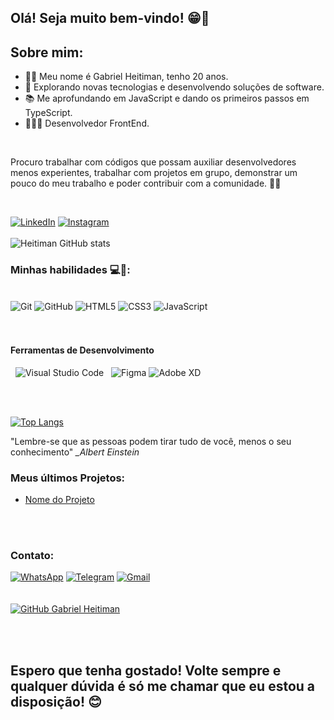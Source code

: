 ## Olá! Seja muito bem-vindo! 😁👋</br>
## Sobre mim:
    
- 🙋🏽 Meu nome é Gabriel Heitiman, tenho 20 anos.
- 🤔 Explorando novas tecnologias e desenvolvendo soluções de software.
- 📚 Me aprofundando em JavaScript e dando os primeiros passos em TypeScript.
- 🧑🏽‍🎓 Desenvolvedor FrontEnd.

</br><p>Procuro trabalhar com códigos que possam auxiliar desenvolvedores menos experientes, trabalhar com projetos em grupo, demonstrar um pouco do meu trabalho e poder contribuir com a comunidade. 🤜🤛</p></br>

[![LinkedIn](	https://img.shields.io/badge/LinkedIn-0077B5?style=for-the-badge&logo=linkedin&logoColor=white)](https://www.linkedin.com/in/gabriel-heitiman-80aaa9224/)
[![Instagram](https://img.shields.io/badge/Instagram-E4405F?style=for-the-badge&logo=instagram&logoColor=white)](https://www.instagram.com/heeitiman)
</br></br>
![Heitiman GitHub stats](https://github-readme-stats.vercel.app/api?username=heitiman11&show_icons=true&theme=tokyonight)


### Minhas habilidades 💻🚀:

<div style="display: inline_block"></br>
    <img src="https://img.shields.io/badge/-Git-333333?style=flat&logo=git" alt="Git"/>
    <img src="https://img.shields.io/badge/-GitHub-333333?style=flat&logo=github" alt="GitHub"/>
    <img src="https://img.shields.io/badge/-HTML5-333333?style=flat&logo=HTML5" alt="HTML5"/>
    <img src="https://img.shields.io/badge/-CSS-333333?style=flat&logo=CSS3&logoColor=1572B6" alt="CSS3"/>
    <img src="https://img.shields.io/badge/-JavaScript-333333?style=flat&logo=javascript" alt="JavaScript"/>
</div>
</br></br>

#### Ferramentas de Desenvolvimento

 
 ​  ![​Visual Studio Code​](https://img.shields.io/badge/-Visual%20Studio%20Code-333333?style=flat&logo=visual-studio-code&logoColor=007ACC)
 ​  ![​Figma​](https://img.shields.io/badge/-Figma-333333?style=flat&logo=figma&logoColor=007ACC)
   ![​Adobe XD​](https://img.shields.io/badge/-Adobe%20XD-333333?style=flat&logo=adobe-xd&logoColor=007ACC)

</br></br>

[![Top Langs](https://github-readme-stats.vercel.app/api/top-langs/?username=heitiman11&layout=compact)](https://github.com/anuraghazra/github-readme-stats)

"Lembre-se que as pessoas podem tirar tudo de você, menos o seu conhecimento" <cite>_Albert Einstein</cite>

### Meus últimos Projetos:

- [Nome do Projeto](urlaqui)</br>

</br></br>

### Contato:

[![WhatsApp](https://img.shields.io/badge/(51)996266214-25D366?style=for-the-badge&logo=whatsapp&logoColor=white)](https://wa.me/qr/BGLYSOP7RGVCJ1)
[![Telegram](https://img.shields.io/badge/Heeitiman-2CA5E0?style=for-the-badge&logo=telegram&logoColor=white)](https://t.me/Heeitiman)
[![Gmail](https://img.shields.io/badge/heitimandev@gmail.com-D14836?style=for-the-badge&logo=gmail&logoColor=white)](mailto:heitimandev@gmailcom)</br></br></br>
[![GitHub Gabriel Heitiman](https://img.shields.io/github/followers/heitiman11?label=follow&style=social)](https://github.com/heitiman11)

</br></br>
## Espero que tenha gostado! Volte sempre e qualquer dúvida é só me chamar que eu estou a disposição! 😊

<!---
heitiman11/heitiman11 is a ✨ special ✨ repository because its `README.md` (this file) appears on your GitHub profile.
You can click the Preview link to take a look at your changes.
--->
